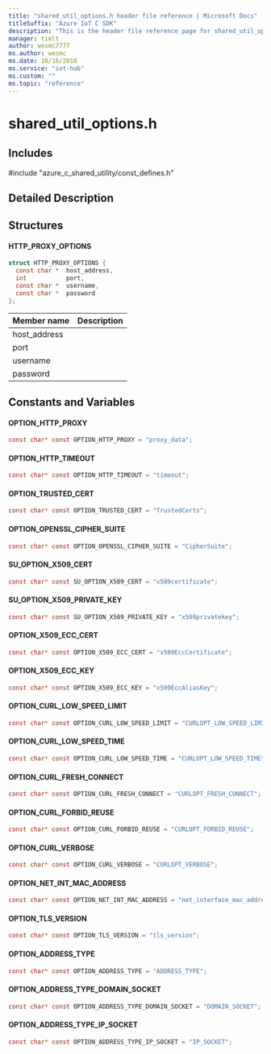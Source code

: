 ```yaml
---                             
title: "shared_util_options.h header file reference | Microsoft Docs" 
titleSuffix: "Azure IoT C SDK"            
description: "This is the header file reference page for shared_util_options.h in the Azure IoT C SDK. This SDK is used with Azure IoT Hub and Azure IoT Hub Device Provisioning Service"            
manager: timlt                 
author: wesmc7777              
ms.author: wesmc               
ms.date: 10/16/2018                    
ms.service: "iot-hub"             
ms.custom: ""                
ms.topic: "reference"        
---                            
```


# shared_util_options.h 

## Includes

\#include "azure_c_shared_utility/const_defines.h"  

## Detailed Description

## Structures

#### HTTP_PROXY_OPTIONS

```C
struct HTTP_PROXY_OPTIONS {
  const char *  host_address,
  int           port,
  const char *  username,
  const char *  password
};
```
Member name                 | Description                                
----------------------------|----------------
 host_address            | 
 port            | 
 username            | 
 password            | 

## Constants and Variables

#### OPTION_HTTP_PROXY
```C
const char* const OPTION_HTTP_PROXY = "proxy_data";
```

#### OPTION_HTTP_TIMEOUT
```C
const char* const OPTION_HTTP_TIMEOUT = "timeout";
```

#### OPTION_TRUSTED_CERT
```C
const char* const OPTION_TRUSTED_CERT = "TrustedCerts";
```

#### OPTION_OPENSSL_CIPHER_SUITE
```C
const char* const OPTION_OPENSSL_CIPHER_SUITE = "CipherSuite";
```

#### SU_OPTION_X509_CERT
```C
const char* const SU_OPTION_X509_CERT = "x509certificate";
```

#### SU_OPTION_X509_PRIVATE_KEY
```C
const char* const SU_OPTION_X509_PRIVATE_KEY = "x509privatekey";
```

#### OPTION_X509_ECC_CERT
```C
const char* const OPTION_X509_ECC_CERT = "x509EccCertificate";
```

#### OPTION_X509_ECC_KEY
```C
const char* const OPTION_X509_ECC_KEY = "x509EccAliasKey";
```

#### OPTION_CURL_LOW_SPEED_LIMIT
```C
const char* const OPTION_CURL_LOW_SPEED_LIMIT = "CURLOPT_LOW_SPEED_LIMIT";
```

#### OPTION_CURL_LOW_SPEED_TIME
```C
const char* const OPTION_CURL_LOW_SPEED_TIME = "CURLOPT_LOW_SPEED_TIME";
```

#### OPTION_CURL_FRESH_CONNECT
```C
const char* const OPTION_CURL_FRESH_CONNECT = "CURLOPT_FRESH_CONNECT";
```

#### OPTION_CURL_FORBID_REUSE
```C
const char* const OPTION_CURL_FORBID_REUSE = "CURLOPT_FORBID_REUSE";
```

#### OPTION_CURL_VERBOSE
```C
const char* const OPTION_CURL_VERBOSE = "CURLOPT_VERBOSE";
```

#### OPTION_NET_INT_MAC_ADDRESS
```C
const char* const OPTION_NET_INT_MAC_ADDRESS = "net_interface_mac_address";
```

#### OPTION_TLS_VERSION
```C
const char* const OPTION_TLS_VERSION = "tls_version";
```

#### OPTION_ADDRESS_TYPE
```C
const char* const OPTION_ADDRESS_TYPE = "ADDRESS_TYPE";
```

#### OPTION_ADDRESS_TYPE_DOMAIN_SOCKET
```C
const char* const OPTION_ADDRESS_TYPE_DOMAIN_SOCKET = "DOMAIN_SOCKET";
```

#### OPTION_ADDRESS_TYPE_IP_SOCKET
```C
const char* const OPTION_ADDRESS_TYPE_IP_SOCKET = "IP_SOCKET";
```

